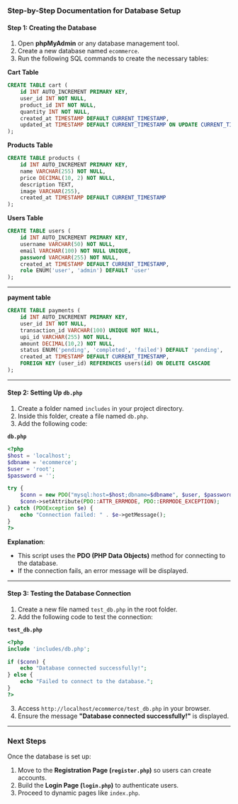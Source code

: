### Step-by-Step Documentation for Database Setup

#### Step 1: Creating the Database

1. Open **phpMyAdmin** or any database management tool.
2. Create a new database named `ecommerce`.
3. Run the following SQL commands to create the necessary tables:

**Cart Table**

```sql
CREATE TABLE cart (
    id INT AUTO_INCREMENT PRIMARY KEY,
    user_id INT NOT NULL,
    product_id INT NOT NULL,
    quantity INT NOT NULL,
    created_at TIMESTAMP DEFAULT CURRENT_TIMESTAMP,
    updated_at TIMESTAMP DEFAULT CURRENT_TIMESTAMP ON UPDATE CURRENT_TIMESTAMP
);
```

**Products Table**

```sql
CREATE TABLE products (
    id INT AUTO_INCREMENT PRIMARY KEY,
    name VARCHAR(255) NOT NULL,
    price DECIMAL(10, 2) NOT NULL,
    description TEXT,
    image VARCHAR(255),
    created_at TIMESTAMP DEFAULT CURRENT_TIMESTAMP
);
```

**Users Table**

```sql
CREATE TABLE users (
    id INT AUTO_INCREMENT PRIMARY KEY,
    username VARCHAR(50) NOT NULL,
    email VARCHAR(100) NOT NULL UNIQUE,
    password VARCHAR(255) NOT NULL,
    created_at TIMESTAMP DEFAULT CURRENT_TIMESTAMP,
    role ENUM('user', 'admin') DEFAULT 'user'
);
```

---

**payment table**

```sql
CREATE TABLE payments (
    id INT AUTO_INCREMENT PRIMARY KEY,
    user_id INT NOT NULL,
    transaction_id VARCHAR(100) UNIQUE NOT NULL,
    upi_id VARCHAR(255) NOT NULL,
    amount DECIMAL(10,2) NOT NULL,
    status ENUM('pending', 'completed', 'failed') DEFAULT 'pending',
    created_at TIMESTAMP DEFAULT CURRENT_TIMESTAMP,
    FOREIGN KEY (user_id) REFERENCES users(id) ON DELETE CASCADE
);
```

---

#### Step 2: Setting Up `db.php`

1. Create a folder named `includes` in your project directory.
2. Inside this folder, create a file named `db.php`.
3. Add the following code:

**`db.php`**

```php
<?php
$host = 'localhost';
$dbname = 'ecommerce';
$user = 'root';
$password = '';

try {
    $conn = new PDO("mysql:host=$host;dbname=$dbname", $user, $password);
    $conn->setAttribute(PDO::ATTR_ERRMODE, PDO::ERRMODE_EXCEPTION);
} catch (PDOException $e) {
    echo "Connection failed: " . $e->getMessage();
}
?>
```

**Explanation**:

- This script uses the **PDO (PHP Data Objects)** method for connecting to the database.
- If the connection fails, an error message will be displayed.

---

#### Step 3: Testing the Database Connection

1. Create a new file named `test_db.php` in the root folder.
2. Add the following code to test the connection:

**`test_db.php`**

```php
<?php
include 'includes/db.php';

if ($conn) {
    echo "Database connected successfully!";
} else {
    echo "Failed to connect to the database.";
}
?>
```

3. Access `http://localhost/ecommerce/test_db.php` in your browser.
4. Ensure the message **"Database connected successfully!"** is displayed.

---

### Next Steps

Once the database is set up:

1. Move to the **Registration Page (`register.php`)** so users can create accounts.
2. Build the **Login Page (`login.php`)** to authenticate users.
3. Proceed to dynamic pages like `index.php`.
